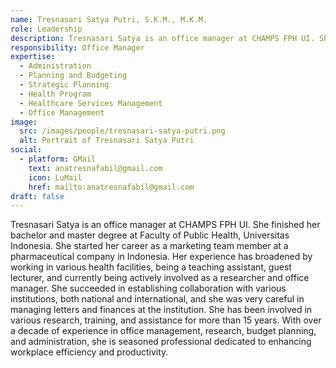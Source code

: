 ```yaml
---
name: Tresnasari Satya Putri, S.K.M., M.K.M.
role: Leadership
description: Tresnasari Satya is an office manager at CHAMPS FPH UI. She finished her bachelor and master degree at Faculty of Public Health, Universitas Indonesia.
responsibility: Office Manager
expertise:
  - Administration
  - Planning and Budgeting
  - Strategic Planning
  - Health Program
  - Healthcare Services Management
  - Office Management
image:
  src: /images/people/tresnasari-satya-putri.png
  alt: Portrait of Tresnasari Satya Putri
social:
  - platform: GMail
    text: anatresnafabil@gmail.com
    icon: LuMail
    href: mailto:anatresnafabil@gmail.com
draft: false
---
```


Tresnasari Satya is an office manager at CHAMPS FPH UI. She finished her bachelor and master degree at Faculty of Public Health, Universitas Indonesia. She started her career as a marketing team member at a pharmaceutical company in Indonesia. Her experience has broadened by working in various health facilities, being a teaching assistant, guest lecturer, and currently being actively involved as a researcher and office manager. She succeeded in establishing collaboration with various institutions, both national and international, and she was very careful in managing letters and finances at the institution. She has been involved in various research, training, and assistance for more than 15 years. With over a decade of experience in office management, research, budget planning, and administration, she is seasoned professional dedicated to enhancing workplace efficiency and productivity.
